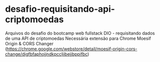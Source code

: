 # desafio-requisitando-api-criptomoedas
Arquivos do desafio do bootcamp web fullstack DIO - requisitando dados de uma API de criptomoedas
Necessária extensão para Chrome Moesif Origin & CORS Changer (https://chrome.google.com/webstore/detail/moesif-origin-cors-change/digfbfaphojjndkpccljibejjbppifbc)
